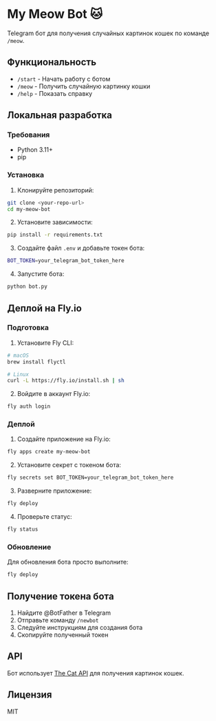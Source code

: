 # My Meow Bot 🐱

Telegram бот для получения случайных картинок кошек по команде `/meow`.

## Функциональность

- `/start` - Начать работу с ботом
- `/meow` - Получить случайную картинку кошки
- `/help` - Показать справку

## Локальная разработка

### Требования

- Python 3.11+
- pip

### Установка

1. Клонируйте репозиторий:
```bash
git clone <your-repo-url>
cd my-meow-bot
```

2. Установите зависимости:
```bash
pip install -r requirements.txt
```

3. Создайте файл `.env` и добавьте токен бота:
```bash
BOT_TOKEN=your_telegram_bot_token_here
```

4. Запустите бота:
```bash
python bot.py
```

## Деплой на Fly.io

### Подготовка

1. Установите Fly CLI:
```bash
# macOS
brew install flyctl

# Linux
curl -L https://fly.io/install.sh | sh
```

2. Войдите в аккаунт Fly.io:
```bash
fly auth login
```

### Деплой

1. Создайте приложение на Fly.io:
```bash
fly apps create my-meow-bot
```

2. Установите секрет с токеном бота:
```bash
fly secrets set BOT_TOKEN=your_telegram_bot_token_here
```

3. Разверните приложение:
```bash
fly deploy
```

4. Проверьте статус:
```bash
fly status
```

### Обновление

Для обновления бота просто выполните:
```bash
fly deploy
```

## Получение токена бота

1. Найдите @BotFather в Telegram
2. Отправьте команду `/newbot`
3. Следуйте инструкциям для создания бота
4. Скопируйте полученный токен

## API

Бот использует [The Cat API](https://thecatapi.com/) для получения картинок кошек.

## Лицензия

MIT 